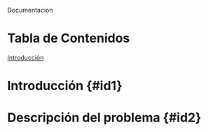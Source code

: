 Documentacion




Tabla de Contenidos
=

[Introducción](#id1Introducción)


Introducción {#id1}
=

Descripción del problema {#id2}
==

# 